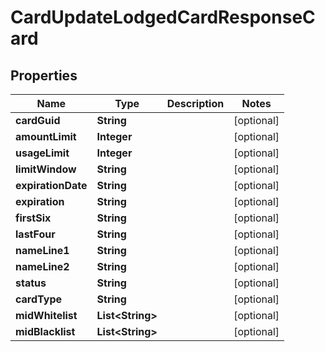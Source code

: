 

# CardUpdateLodgedCardResponseCard


## Properties

| Name | Type | Description | Notes |
|------------ | ------------- | ------------- | -------------|
|**cardGuid** | **String** |  |  [optional] |
|**amountLimit** | **Integer** |  |  [optional] |
|**usageLimit** | **Integer** |  |  [optional] |
|**limitWindow** | **String** |  |  [optional] |
|**expirationDate** | **String** |  |  [optional] |
|**expiration** | **String** |  |  [optional] |
|**firstSix** | **String** |  |  [optional] |
|**lastFour** | **String** |  |  [optional] |
|**nameLine1** | **String** |  |  [optional] |
|**nameLine2** | **String** |  |  [optional] |
|**status** | **String** |  |  [optional] |
|**cardType** | **String** |  |  [optional] |
|**midWhitelist** | **List&lt;String&gt;** |  |  [optional] |
|**midBlacklist** | **List&lt;String&gt;** |  |  [optional] |



